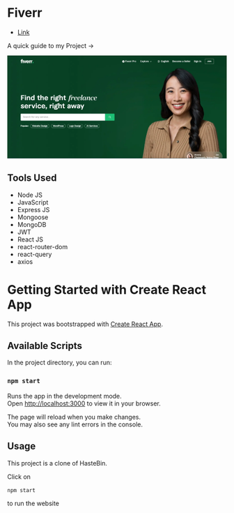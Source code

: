 # Fiverr

- [Link]()

A quick guide to my Project ->

<img src = "/image.webp">

## Tools Used

- Node JS
- JavaScript
- Express JS
- Mongoose
- MongoDB
- JWT
- React JS
- react-router-dom
- react-query
- axios

# Getting Started with Create React App

This project was bootstrapped with [Create React App](https://github.com/facebook/create-react-app).

## Available Scripts

In the project directory, you can run:

### `npm start`

Runs the app in the development mode.\
Open [http://localhost:3000](http://localhost:3000) to view it in your browser.

The page will reload when you make changes.\
You may also see any lint errors in the console.

## Usage

This project is a clone of HasteBin.

Click on

```js
npm start
``` 
to run the website